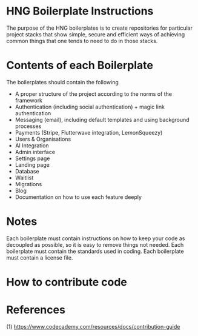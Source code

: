 # HNG Boilerplate Instructions

The purpose of the HNG boilerplates is to create repositories for particular project stacks that show simple, secure and efficient ways of achieving common things that one tends to need to do in those stacks.

# Contents of each Boilerplate

The boilerplates should contain the following

- A proper structure of the project according to the norms of the framework
- Authentication (including social authentication) + magic link authentication
- Messaging (email), including default templates and using background processes
- Payments (Stripe, Flutterwave integration, LemonSqueezy)
- Users & Organisations
- AI Integration
- Admin interface
- Settings page
- Landing page
- Database
- Waitlist
- Migrations
- Blog
- Documentation on how to use each feature deeply

# Notes
Each boilerplate must contain instructions on how to keep your code as decoupled as possible, so it is easy to remove things not needed. Each boilerplate must contain the standards used in coding. Each boilerplate must contain a license file.

# How to contribute code



# References
(1) https://www.codecademy.com/resources/docs/contribution-guide
